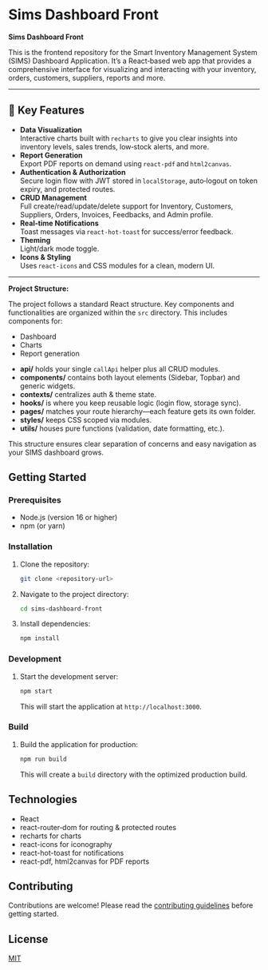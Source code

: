 # Sims Dashboard Front

**Sims Dashboard Front**

This is the frontend repository for the Smart Inventory Management System (SIMS) Dashboard Application. It’s a React‑based web app that provides a comprehensive interface for visualizing and interacting with your inventory, orders, customers, suppliers, reports and more.

---

## 🚀 Key Features

- **Data Visualization**  
  Interactive charts built with `recharts` to give you clear insights into inventory levels, sales trends, low‑stock alerts, and more.  
- **Report Generation**  
  Export PDF reports on demand using `react-pdf` and `html2canvas`.  
- **Authentication & Authorization**  
  Secure login flow with JWT stored in `localStorage`, auto‑logout on token expiry, and protected routes.  
- **CRUD Management**  
  Full create/read/update/delete support for Inventory, Customers, Suppliers, Orders, Invoices, Feedbacks, and Admin profile.  
- **Real‑time Notifications**  
  Toast messages via `react-hot-toast` for success/error feedback.  
- **Theming**  
  Light/dark mode toggle.  
- **Icons & Styling**  
  Uses `react-icons` and CSS modules for a clean, modern UI.

---

**Project Structure:**

The project follows a standard React structure. Key components and functionalities are organized within the `src` directory. This includes components for:

*   Dashboard
*   Charts
*   Report generation

- **api/** holds your single `callApi` helper plus all CRUD modules.  
- **components/** contains both layout elements (Sidebar, Topbar) and generic widgets.  
- **contexts/** centralizes auth & theme state.  
- **hooks/** is where you keep reusable logic (login flow, storage sync).  
- **pages/** matches your route hierarchy—each feature gets its own folder.  
- **styles/** keeps CSS scoped via modules.  
- **utils/** houses pure functions (validation, date formatting, etc.). 

This structure ensures clear separation of concerns and easy navigation as your SIMS dashboard grows.

## Getting Started

### Prerequisites

-   Node.js (version 16 or higher)
-   npm (or yarn)

### Installation

1.  Clone the repository:

    ```bash
    git clone <repository-url>
    ```

2.  Navigate to the project directory:

    ```bash
    cd sims-dashboard-front
    ```

3.  Install dependencies:

    ```bash
    npm install
    ```

### Development

1.  Start the development server:

    ```bash
    npm start
    ```

    This will start the application at `http://localhost:3000`.

### Build

1.  Build the application for production:

    ```bash
    npm run build
    ```

    This will create a `build` directory with the optimized production build.

## Technologies

-   React
-   react-router‑dom for routing & protected routes
-   recharts for charts
-   react-icons for iconography
-   react-hot-toast for notifications
-   react-pdf, html2canvas for PDF reports

## Contributing

Contributions are welcome! Please read the [contributing guidelines](CONTRIBUTING.md) before getting started.

## License

[MIT](LICENSE)
